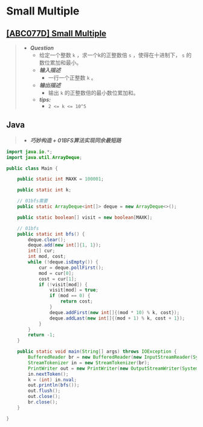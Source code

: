 # Small Multiple

## [[ABC077D] Small Multiple](https://www.luogu.com.cn/problem/AT_arc084_b)

> - ***Question***
>   - 给定一个整数 `k` ，求一个k的正整数倍 `s` ，使得在十进制下， `s` 的数位累加和最小。
>   - ***输入描述***
>     - 一行一个正整数 `k` 。
>   - ***输出描述***
>     - 输出 `k` 的正整数倍的最小数位累加和。
>   - ***tips:***
>     - `2 <= k <= 10^5`

## Java

> - ***巧妙构造 + 01BFS算法实现同余最短路***

```java
import java.io.*;
import java.util.ArrayDeque;

public class Main {

    public static int MAXK = 100001;

    public static int k;

    // 01bfs需要
    public static ArrayDeque<int[]> deque = new ArrayDeque<>();

    public static boolean[] visit = new boolean[MAXK];

    // 01bfs
    public static int bfs() {
        deque.clear();
        deque.add(new int[]{1, 1});
        int[] cur;
        int mod, cost;
        while (!deque.isEmpty()) {
            cur = deque.pollFirst();
            mod = cur[0];
            cost = cur[1];
            if (!visit[mod]) {
                visit[mod] = true;
                if (mod == 0) {
                    return cost;
                }
                deque.addFirst(new int[]{(mod * 10) % k, cost});
                deque.addLast(new int[]{(mod + 1) % k, cost + 1});
            }
        }
        return -1;
    }

    public static void main(String[] args) throws IOException {
        BufferedReader br = new BufferedReader(new InputStreamReader(System.in));
        StreamTokenizer in = new StreamTokenizer(br);
        PrintWriter out = new PrintWriter(new OutputStreamWriter(System.out));
        in.nextToken();
        k = (int) in.nval;
        out.println(bfs());
        out.flush();
        out.close();
        br.close();
    }

}
```

